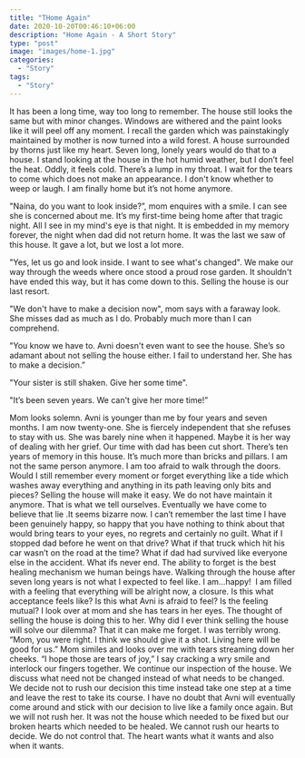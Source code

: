 ```yaml
---
title: "THome Again"
date: 2020-10-20T00:46:10+06:00
description: "Home Again - A Short Story"
type: "post"
image: "images/home-1.jpg"
categories: 
  - "Story"
tags:
  - "Story"
---
```


It has been a long time, way too long to remember. The house still looks the same but with minor changes.
Windows are withered and the paint looks like it will peel off any moment. I recall the garden which was painstakingly maintained by mother is now turned into a wild forest. A house surrounded by thorns just like my heart. Seven long, lonely years would do that to a house.
I stand looking at the house in the hot humid weather, but I don’t feel the heat. Oddly, it feels cold. There’s a lump in my throat. I wait for the tears to come which does not make an appearance. I don't know whether to weep or laugh. I am finally home but it’s not home anymore.

"Naina, do you want to look inside?”, mom enquires with a smile. I can see she is concerned about me. It’s my first-time being home after that tragic night. All I see in my mind's eye is that night. It is embedded in my memory forever, the night when dad did not return home. It was the last we saw of this house. It gave a lot, but we lost a lot more.

"Yes, let us go and look inside. I want to see what's changed".
We make our way through the weeds where once stood a proud rose garden. It shouldn't have ended this way, but it has come down to this. Selling the house is our last resort.

"We don't have to make a decision now", mom says with a faraway look. She misses dad as much as I do. Probably much more than I can comprehend.

"You know we have to. Avni doesn't even want to see the house. She’s so adamant about not selling the house either. I fail to understand her. She has to make a decision.”

"Your sister is still shaken. Give her some time".

"It’s been seven years. We can't give her more time!”

Mom looks solemn. Avni is younger than me by four years and seven months. I am now twenty-one. She is fiercely independent that she refuses to stay with us.
She was barely nine when it happened. Maybe it is her way of dealing with her grief.
Our time with dad has been cut short. There’s ten years of memory in this house. It’s much more than bricks and pillars. I am not the same person anymore. I am too afraid to walk through the doors. Would I still remember every moment or forget everything like a tide which washes away everything and anything in its path leaving only bits and pieces? Selling the house will make it easy. We do not have maintain it anymore. That is what we tell ourselves. Eventually we have come to believe that lie .It seems bizarre now.
I can’t remember the last time I have been genuinely happy, so happy that you have nothing to think about that would bring tears to your eyes, no regrets and certainly no guilt. What if I stopped dad before he went on that drive? What if that truck which hit his car wasn’t on the road at the time? What if dad had survived like everyone else in the accident. What ifs never end. The ability to forget is the best healing mechanism we human beings have.
Walking through the house after seven long years is not what I expected to feel like. I am…happy!  I am filled with a feeling that everything will be alright now, a closure. Is this what acceptance feels like? Is this what Avni is afraid to feel? Is the feeling mutual? I look over at mom and she has tears in her eyes. The thought of selling the house is doing this to her. Why did I ever think selling the house will solve our dilemma? That it can make me forget. I was terribly wrong.
“Mom, you were right. I think we should give it a shot. Living here will be good for us.”
Mom similes and looks over me with tears streaming down her cheeks.
“I hope those are tears of joy,” I say cracking a wry smile and interlock our fingers together.
We continue our inspection of the house. We discuss what need not be changed instead of what needs to be changed. We decide not to rush our decision this time instead take one step at a time and leave the rest to take its course. I have no doubt that Avni will eventually come around and stick with our decision to live like a family once again. But we will not rush her. It was not the house which needed to be fixed but our broken hearts which needed to be healed. We cannot rush our hearts to decide. We do not control that. The heart wants what it wants and also when it wants.